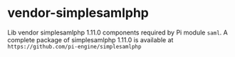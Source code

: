 vendor-simplesamlphp
====================

Lib vendor simplesamlphp 1.11.0 components required by Pi module `saml`.
A complete package of simplesamlphp 1.11.0 is available at `https://github.com/pi-engine/simplesamlphp`
